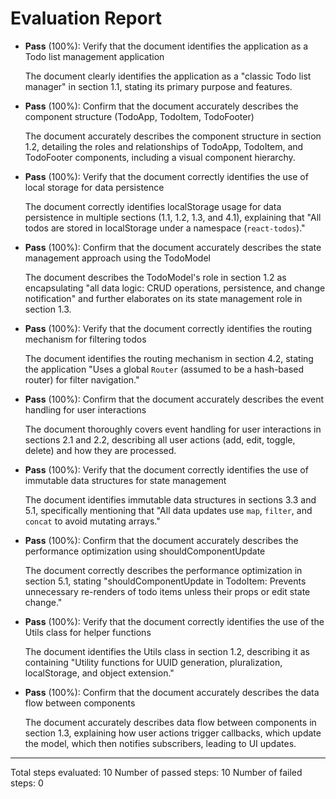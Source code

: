 # Evaluation Report

- **Pass** (100%): Verify that the document identifies the application as a Todo list management application
  
  The document clearly identifies the application as a "classic Todo list manager" in section 1.1, stating its primary purpose and features.

- **Pass** (100%): Confirm that the document accurately describes the component structure (TodoApp, TodoItem, TodoFooter)
  
  The document accurately describes the component structure in section 1.2, detailing the roles and relationships of TodoApp, TodoItem, and TodoFooter components, including a visual component hierarchy.

- **Pass** (100%): Verify that the document correctly identifies the use of local storage for data persistence
  
  The document correctly identifies localStorage usage for data persistence in multiple sections (1.1, 1.2, 1.3, and 4.1), explaining that "All todos are stored in localStorage under a namespace (`react-todos`)."

- **Pass** (100%): Confirm that the document accurately describes the state management approach using the TodoModel
  
  The document describes the TodoModel's role in section 1.2 as encapsulating "all data logic: CRUD operations, persistence, and change notification" and further elaborates on its state management role in section 1.3.

- **Pass** (100%): Verify that the document correctly identifies the routing mechanism for filtering todos
  
  The document identifies the routing mechanism in section 4.2, stating the application "Uses a global `Router` (assumed to be a hash-based router) for filter navigation."

- **Pass** (100%): Confirm that the document accurately describes the event handling for user interactions
  
  The document thoroughly covers event handling for user interactions in sections 2.1 and 2.2, describing all user actions (add, edit, toggle, delete) and how they are processed.

- **Pass** (100%): Verify that the document correctly identifies the use of immutable data structures for state management
  
  The document identifies immutable data structures in sections 3.3 and 5.1, specifically mentioning that "All data updates use `map`, `filter`, and `concat` to avoid mutating arrays."

- **Pass** (100%): Confirm that the document accurately describes the performance optimization using shouldComponentUpdate
  
  The document correctly describes the performance optimization in section 5.1, stating "shouldComponentUpdate in TodoItem: Prevents unnecessary re-renders of todo items unless their props or edit state change."

- **Pass** (100%): Verify that the document correctly identifies the use of the Utils class for helper functions
  
  The document identifies the Utils class in section 1.2, describing it as containing "Utility functions for UUID generation, pluralization, localStorage, and object extension."

- **Pass** (100%): Confirm that the document accurately describes the data flow between components
  
  The document accurately describes data flow between components in section 1.3, explaining how user actions trigger callbacks, which update the model, which then notifies subscribers, leading to UI updates.

---

Total steps evaluated: 10
Number of passed steps: 10
Number of failed steps: 0